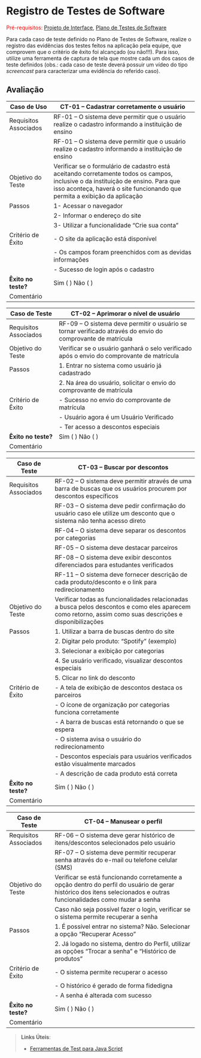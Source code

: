 # Registro de Testes de Software

<span style="color:red">Pré-requisitos: <a href="3-Projeto de Interface.md"> Projeto de Interface</a></span>, <a href="8-Plano de Testes de Software.md"> Plano de Testes de Software</a>

Para cada caso de teste definido no Plano de Testes de Software, realize o registro das evidências dos testes feitos na aplicação pela equipe, que comprovem que o critério de êxito foi alcançado (ou não!!!). Para isso, utilize uma ferramenta de captura de tela que mostre cada um dos casos de teste definidos (obs.: cada caso de teste deverá possuir um vídeo do tipo _screencast_ para caracterizar uma evidência do referido caso).

## Avaliação

| Caso de Uso  |  CT-01 – Cadastrar corretamente o usuário |
|---|---|
| Requisitos Associados  | RF-01 – O sistema deve permitir que o usuário realize o cadastro informando a instituição de ensino  |
||RF-01 – O sistema deve permitir que o usuário realize o cadastro informando a instituição de ensino|
|Objetivo do Teste|Verificar se o formulário de cadastro está aceitando corretamente todos os campos, inclusive o da instituição de ensino. Para que isso aconteça, haverá o site funcionando que permita a exibição da aplicação| 
|Passos|1-      Acessar o navegador|
||2-      Informar o endereço do site|
||3-      Utilizar a funcionalidade “Crie sua conta”|
|Critério de Êxito| - O site da aplicação está disponível|
|| - Os campos foram preenchidos com as devidas informações|
|| - Sucesso de login após o cadastro|
|**Êxito no teste?**| Sim (  ) Não (  )|
|Comentário||


|Caso de Teste|CT-02 – Aprimorar o nível de usuário|
|---|---|
|Requisitos Associados|RF-09 – O sistema deve permitir o usuário se tornar verificado através do envio do comprovante de matrícula|
|Objetivo do Teste|Verificar se o usuário ganhará o selo verificado após o envio do comprovante de matrícula|
|Passos|1.       Entrar no sistema como usuário já cadastrado|
||2.       Na área do usuário, solicitar o envio do comprovante de matrícula|
|Critério de Êxito|  - Sucesso no envio do comprovante de matrícula|
|| - Usuário agora é um Usuário Verificado|
||- Ter acesso a descontos especiais|
|**Êxito no teste?**| Sim (  ) Não (  )|
|Comentário||

|Caso de Teste|CT-03 – Buscar por descontos|
|---|---|
|Requisitos Associados|RF-02 – O sistema deve permitir através de uma barra de buscas que os usuários procurem por descontos específicos|
||RF-03 – O sistema deve pedir confirmação do usuário caso ele utilize um desconto que o sistema não tenha acesso direto|
||RF-04 – O sistema deve separar os descontos por categorias|
||RF-05 – O sistema deve destacar parceiros|
||RF-08 – O sistema deve exibir descontos diferenciados para estudantes verificados|
||RF-11 – O sistema deve fornecer descrição de cada produto/desconto e o link para redirecionamento|
|Objetivo do Teste|Verificar todas as funcionalidades relacionadas a busca pelos descontos e como eles aparecem como retorno, assim como suas descrições e disponibilizações|
|Passos|1.       Utilizar a barra de buscas dentro do site|
||2.       Digitar pelo produto: “Spotify” (exemplo)|
||3.       Selecionar a exibição por categorias|
||4.       Se usuário verificado, visualizar descontos especiais|
||5.       Clicar no link do desconto|
|Critério de Êxito|- A tela de exibição de descontos destaca os parceiros|
||- O ícone de organização por categorias funciona corretamente|
||- A barra de buscas está retornando o que se espera|
||- O sistema avisa o usuário do redirecionamento|
||- Descontos especiais para usuários verificados estão visualmente marcados|
||- A descrição de cada produto está correta|
|**Êxito no teste?**| Sim (  ) Não (  )|
|Comentário||

|Caso de Teste|CT-04 – Manusear o perfil|
|---|---|
|Requisitos Associados|RF-06 – O sistema deve gerar histórico de itens/descontos selecionados pelo usuário|
||RF-07 – O sistema deve permitir recuperar senha através do e-mail ou telefone celular (SMS)|
|Objetivo do Teste|Verificar se está funcionando corretamente a opção dentro do perfil do usuário de gerar histórico dos itens selecionados e outras funcionalidades como mudar a senha|
||Caso não seja possível fazer o login, verificar se o sistema permite recuperar a senha|
|Passos|1.       É possível entrar no sistema? Não. Selecionar a opção “Recuperar Acesso”|
||2.       Já logado no sistema, dentro do Perfil, utilizar as opções “Trocar a senha” e “Histórico de produtos”|
|Critério de Êxito| - O sistema permite recuperar o acesso|
|| - O histórico é gerado de forma fidedigna|
||- A senha é alterada com sucesso|
|**Êxito no teste?**| Sim (  ) Não (  )|
|Comentário||

> **Links Úteis**:
> - [Ferramentas de Test para Java Script](https://geekflare.com/javascript-unit-testing/)
